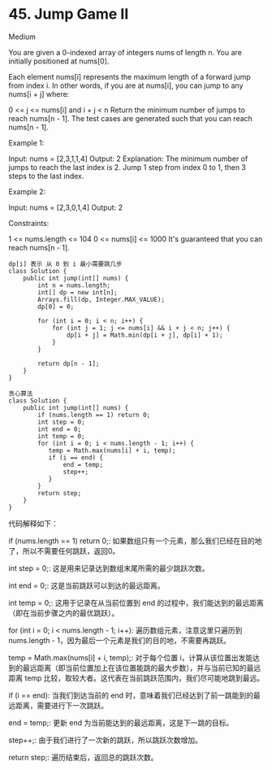 # 45. Jump Game II

Medium

You are given a 0-indexed array of integers nums of length n. You are initially positioned at nums[0].

Each element nums[i] represents the maximum length of a forward jump from index i. In other words, if you are at nums[i], you can jump to any nums[i + j] where:

0 <= j <= nums[i] and
i + j < n
Return the minimum number of jumps to reach nums[n - 1]. The test cases are generated such that you can reach nums[n - 1].

 

Example 1:

Input: nums = [2,3,1,1,4]
Output: 2
Explanation: The minimum number of jumps to reach the last index is 2. Jump 1 step from index 0 to 1, then 3 steps to the last index.

Example 2:

Input: nums = [2,3,0,1,4]
Output: 2
 

Constraints:

1 <= nums.length <= 104
0 <= nums[i] <= 1000
It's guaranteed that you can reach nums[n - 1].

```
dp[i] 表示 从 0 到 i 最小需要跳几步
class Solution {
    public int jump(int[] nums) {
        int n = nums.length;
        int[] dp = new int[n];
        Arrays.fill(dp, Integer.MAX_VALUE);
        dp[0] = 0;

        for (int i = 0; i < n; i++) {
            for (int j = 1; j <= nums[i] && i + j < n; j++) {
                dp[i + j] = Math.min(dp[i + j], dp[i] + 1);
            }
        }

        return dp[n - 1];
    }
}
```


```
贪心算法
class Solution {
    public int jump(int[] nums) {
        if (nums.length == 1) return 0;
        int step = 0;
        int end = 0;
        int temp = 0;
        for (int i = 0; i < nums.length - 1; i++) {
           temp = Math.max(nums[i] + i, temp);
           if (i == end) {
               end = temp;
               step++;
           }
        }
        return step;
    }
}
```

代码解释如下：

if (nums.length == 1) return 0;: 如果数组只有一个元素，那么我们已经在目的地了，所以不需要任何跳跃，返回0。

int step = 0;: 这是用来记录达到数组末尾所需的最少跳跃次数。

int end = 0;: 这是当前跳跃可以到达的最远距离。

int temp = 0;: 这用于记录在从当前位置到 end 的过程中，我们能达到的最远距离（即在当前步骤之内的最优跳跃）。

for (int i = 0; i < nums.length - 1; i++): 遍历数组元素，注意这里只遍历到 nums.length - 1，因为最后一个元素是我们的目的地，不需要再跳跃。

temp = Math.max(nums[i] + i, temp);: 对于每个位置 i，计算从该位置出发能达到的最远距离（即当前位置加上在该位置能跳的最大步数），并与当前已知的最远距离 temp 比较，取较大者。这代表在当前跳跃范围内，我们尽可能地跳到最远。

if (i == end): 当我们到达当前的 end 时，意味着我们已经达到了前一跳能到的最远距离，需要进行下一次跳跃。

end = temp;: 更新 end 为当前能达到的最远距离，这是下一跳的目标。

step++;: 由于我们进行了一次新的跳跃，所以跳跃次数增加。

return step;: 遍历结束后，返回总的跳跃次数。